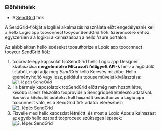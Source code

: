 ### <a name="prerequisites"></a>Előfeltételek
* A [SendGrid](https://www.SendGrid.com/) fiók 

A SendGrid-fiókját a logikai alkalmazás használata előtt engedélyeznie kell a hello Logic app tooconnect tooyour SendGrid fiók. Szerencsére ehhez egyszerűen a a logikai alkalmazásban a hello Azure portálon. 

Az alábbiakban hello lépéseket tooauthorize a Logic app tooconnect tooyour SendGrid fiók:

1. toocreate egy kapcsolat tooSendGrid hello Logic app Designer kiválasztása **megjelenítése Microsoft felügyelt API-k** hello a legördülő listából, majd adja meg *SendGrid* hello Keresés mezőbe. Hello eseményindító vagy lesz, például a toouse művelet kiválasztása:  
   ![1. lépés SendGrid](./media/connectors-create-api-sendgrid/sendgrid-1.png)
2. Ha bármely kapcsolatok tooSendGrid előtt még nem hozott létre, később is lesz felszólító tooprovide a Sendgridbeli hitelesítő adataival. Ezeket a hitelesítő adatokat kell használt tooauthorize a Logic app tooconnect való, és a SendGrid fiók adatok eléréséhez:  
   ![2. lépés SendGrid](./media/connectors-create-api-sendgrid/sendgrid-2.png)
3. Figyelje meg hello kapcsolat létrejött, és most a Logic Apps alkalmazást az egyéb hello szabad tooproceed szükséges lépések:  
   ![3. lépés SendGrid](./media/connectors-create-api-sendgrid/sendgrid-3.png)   

